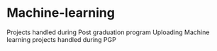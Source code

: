 # Machine-learning
Projects handled during Post graduation program
Uploading Machine learning projects handled during PGP
